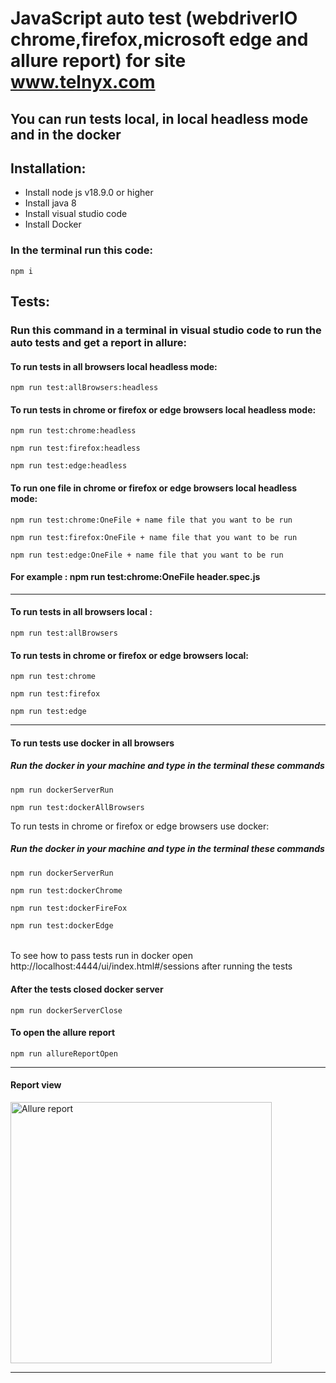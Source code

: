 # JavaScript auto test (webdriverIO chrome,firefox,microsoft edge and allure report) for site www.telnyx.com
## You can run tests local, in local headless mode and in the docker

## Installation: 
- Install node js v18.9.0 or higher
- Install java 8
- Install visual studio code
- Install Docker

### In the terminal run this code:
```
npm i
```


## Tests:
### Run this command in a terminal in visual studio code to run the auto tests and get a report in allure:

#### To run tests in all browsers local headless mode:
```
npm run test:allBrowsers:headless
```
#### To run tests in chrome or firefox or edge browsers local headless mode:
```
npm run test:chrome:headless
```
```
npm run test:firefox:headless
```
```
npm run test:edge:headless
```
#### To run one file in chrome or firefox or edge browsers local headless mode:
```
npm run test:chrome:OneFile + name file that you want to be run
```
```
npm run test:firefox:OneFile + name file that you want to be run
```
```
npm run test:edge:OneFile + name file that you want to be run
```
#### For example : npm run test:chrome:OneFile header.spec.js
---
#### To run tests in all browsers local :
```
npm run test:allBrowsers
```
#### To run tests in chrome or firefox or edge browsers local:
```
npm run test:chrome
```
```
npm run test:firefox
```
```
npm run test:edge
```
---
#### To run tests use docker in all browsers
##### Run the  docker in your machine and type in the terminal these commands

```
npm run dockerServerRun
```

```
npm run test:dockerAllBrowsers
```

To run tests in chrome or firefox or edge browsers use docker:

##### Run the  docker in your machine and type in the terminal these commands

```
npm run dockerServerRun
```
```
npm run test:dockerChrome
```
```
npm run test:dockerFireFox
```
```
npm run test:dockerEdge
```
######
To see how to pass tests run in docker open http://localhost:4444/ui/index.html#/sessions after running the tests

#### After the tests closed docker server

```
npm run dockerServerClose
```

#### To open the allure report
```
npm run allureReportOpen
```
---
#### Report view

<img width="418" alt="Allure report" src="https://live.staticflickr.com/65535/52457355632_d1696ae819.jpg">

---
